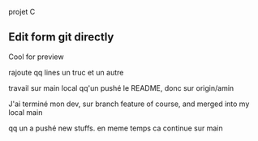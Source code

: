 projet C

## Edit form git directly
Cool for preview

rajoute qq lines
un truc
et un autre

travail sur main local
qq'un pushé le README, donc sur origin/amin

J'ai terminé mon dev, sur  branch feature of course, and merged into my local main

qq un a pushé  new stuffs. en meme temps ca continue sur main
